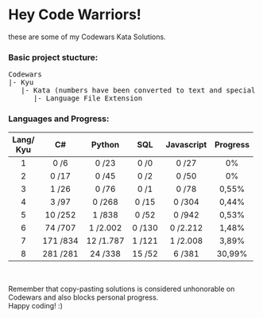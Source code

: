 # Hey Code Warriors!
these are some of my Codewars Kata Solutions. 

### Basic project stucture:

<pre>
Codewars
|- Kyu
   |- Kata (numbers have been converted to text and special characters are ignored)
      |- Language File Extension 
</pre>

### Languages and Progress:
|Lang/ <br> Kyu|C#|Python|SQL|Javascript|Progress|
|:---:|:---:|:---:|:---:|:---:|:---:|
|1|0 /6|0 /23|0 /0|0 /27| 0% |
|2|0 /17|0 /45|0 /2|0 /50| 0% |
|3|1 /26|0 /76|0 /1|0 /78| 0,55% |
|4|3 /97|0 /268|0 /15|0 /304| 0,44% |
|5|10 /252|1 /838|0 /52|0 /942| 0,53% |
|6|74 /707|1 /2.002|0 /130|0 /2.212| 1,48%|
|7|171 /834|12 /1.787|1 /121|1 /2.008| 3,89% |
|8|281  /281|24 /338|15 /52|6 /381| 30,99% |
<br>

Remember that copy-pasting solutions is considered unhonorable on Codewars and also blocks personal progress. <br>
Happy coding! :)
